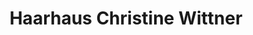 ---
title: "Haarhaus Christine Wittner"
url: /soell-am-wilden-kaiser/haarhaus-christine-wittner/
shop: Friseur
---
